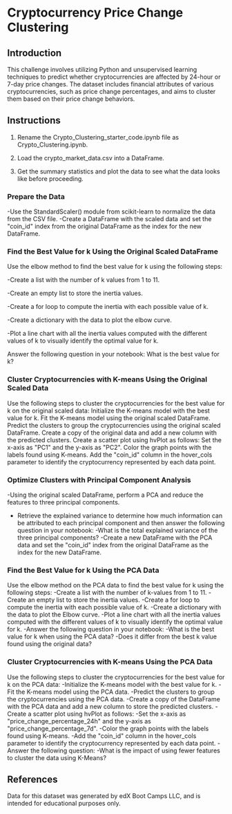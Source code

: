 # Cryptocurrency Price Change Clustering

## Introduction
This challenge involves utilizing Python and unsupervised learning techniques to predict whether cryptocurrencies are affected by 24-hour or 7-day price changes. The dataset includes financial attributes of various cryptocurrencies, such as price change percentages, and aims to cluster them based on their price change behaviors.

## Instructions
1. Rename the Crypto_Clustering_starter_code.ipynb file as Crypto_Clustering.ipynb.

2. Load the crypto_market_data.csv into a DataFrame.

3. Get the summary statistics and plot the data to see what the data looks like before proceeding.

### Prepare the Data
-Use the StandardScaler() module from scikit-learn to normalize the data from the CSV file.
-Create a DataFrame with the scaled data and set the "coin_id" index from the original DataFrame as the index for the new DataFrame.
 
### Find the Best Value for k Using the Original Scaled DataFrame
Use the elbow method to find the best value for k using the following steps:

-Create a list with the number of k values from 1 to 11.

-Create an empty list to store the inertia values.

-Create a for loop to compute the inertia with each possible value of k.

-Create a dictionary with the data to plot the elbow curve.

-Plot a line chart with all the inertia values computed with the different values of k to visually identify the optimal value for k.

Answer the following question in your notebook: What is the best value for k?

### Cluster Cryptocurrencies with K-means Using the Original Scaled Data
Use the following steps to cluster the cryptocurrencies for the best value for k on the original scaled data:
Initialize the K-means model with the best value for k.
Fit the K-means model using the original scaled DataFrame.
Predict the clusters to group the cryptocurrencies using the original scaled DataFrame.
Create a copy of the original data and add a new column with the predicted clusters.
Create a scatter plot using hvPlot as follows:
 Set the x-axis as "PC1" and the y-axis as "PC2".
 Color the graph points with the labels found using K-means.
 Add the "coin_id" column in the hover_cols parameter to identify the cryptocurrency represented by each data point.

### Optimize Clusters with Principal Component Analysis
-Using the original scaled DataFrame, perform a PCA and reduce the features to three principal components.
- Retrieve the explained variance to determine how much information can be attributed to each principal component and then answer the following question in your notebook:
   -What is the total explained variance of the three principal components?
-Create a new DataFrame with the PCA data and set the "coin_id" index from the original DataFrame as the index for the new DataFrame.

### Find the Best Value for k Using the PCA Data
Use the elbow method on the PCA data to find the best value for k using the following steps:
-Create a list with the number of k-values from 1 to 11.
-Create an empty list to store the inertia values.
-Create a for loop to compute the inertia with each possible value of k.
-Create a dictionary with the data to plot the Elbow curve.
-Plot a line chart with all the inertia values computed with the different values of k to visually identify the optimal value for k.
-Answer the following question in your notebook:
 -What is the best value for k when using the PCA data?
 -Does it differ from the best k value found using the original data?

### Cluster Cryptocurrencies with K-means Using the PCA Data
Use the following steps to cluster the cryptocurrencies for the best value for k on the PCA data:
-Initialize the K-means model with the best value for k.
-Fit the K-means model using the PCA data.
-Predict the clusters to group the cryptocurrencies using the PCA data.
-Create a copy of the DataFrame with the PCA data and add a new column to store the predicted clusters.
 -Create a scatter plot using hvPlot as follows:
 -Set the x-axis as "price_change_percentage_24h" and the y-axis as "price_change_percentage_7d".
 -Color the graph points with the labels found using K-means.
 -Add the "coin_id" column in the hover_cols parameter to identify the cryptocurrency represented by each data point.
-Answer the following question:
 -What is the impact of using fewer features to cluster the data using K-Means?

## References
Data for this dataset was generated by edX Boot Camps LLC, and is intended for educational purposes only.



